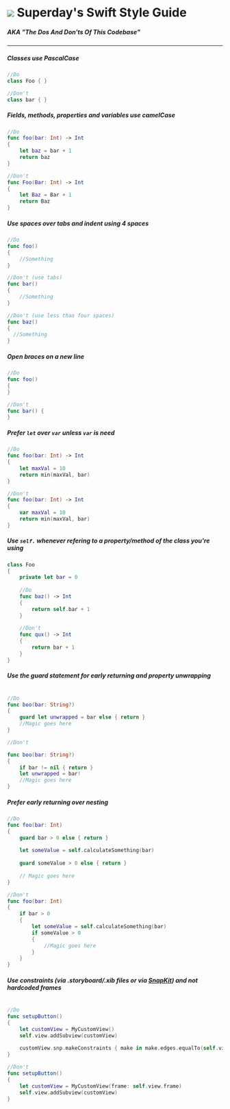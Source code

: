 # ![](https://raw.githubusercontent.com/toggl/superday/master/teferi/Assets.xcassets/icSuperday.imageset/icSuperday.png) Superday's Swift Style Guide
##### AKA "The Dos And Don'ts Of This Codebase"

____________________

##### Classes use PascalCase
```swift
//Do
class Foo { }

//Don't 
class bar { }
```

##### Fields, methods, properties and variables use camelCase
```swift
//Do
func foo(bar: Int) -> Int
{
    let baz = bar + 1
    return baz
}

//Don't
func Foo(Bar: Int) -> Int
{
    let Baz = Bar + 1
    return Baz
}
```

##### Use spaces over tabs and indent using 4 spaces
```swift
//Do
func foo()
{
    //Something
}

//Don't (use tabs)
func bar()
{
	//Something
}

//Don't (use less than four spaces)
func baz()
{
  //Something
}
```

##### Open braces on a new line

```swift
//Do
func foo()
{
}

//Don't
func bar() {
}
```

##### Prefer `let` over `var` unless `var` is need

```swift
//Do
func foo(bar: Int) -> Int
{
    let maxVal = 10
    return min(maxVal, bar)
}

//Don't 
func foo(bar: Int) -> Int
{
    var maxVal = 10
    return min(maxVal, bar)
}
```

#####  Use `self.` whenever refering to a property/method of the class you're using

```swift
class Foo
{
    private let bar = 0
    
    //Do
    func baz() -> Int
    {
        return self.bar + 1
    }
    
    //Don't
    func qux() -> Int
    {
        return bar + 1
    }
}
``` 

##### Use the guard statement for early returning and property unwrapping

```swift

//Do
func boo(bar: String?)
{
    guard let unwrapped = bar else { return } 
    //Magic goes here
}

//Don't 

func boo(bar: String?)
{
    if bar != nil { return } 
    let unwrapped = bar!
    //Magic goes here
}
```

##### Prefer early returning over nesting

```swift
//Do
func foo(bar: Int)
{
    guard bar > 0 else { return }
    
    let someValue = self.calculateSomething(bar)
    
    guard someValue > 0 else { return }
    
    // Magic goes here
}

//Don't 
func foo(bar: Int)
{
    if bar > 0
    {
        let someValue = self.calculateSomething(bar)
        if someValue > 0
        {
            //Magic goes here
        }
    }
}
```

##### Use constraints (via .storyboard/.xib files or via [SnapKit](http://snapkit.io/)) and not hardcoded frames

```swift

//Do
func setupButton()
{
    let customView = MyCustomView()
    self.view.addSubview(customView)
    
    customView.snp.makeConstraints { make in make.edges.equalTo(self.view) }
}

//Don't
func setupButton()
{
    let customView = MyCustomView(frame: self.view.frame)
    self.view.addSubview(customView)
}

```
